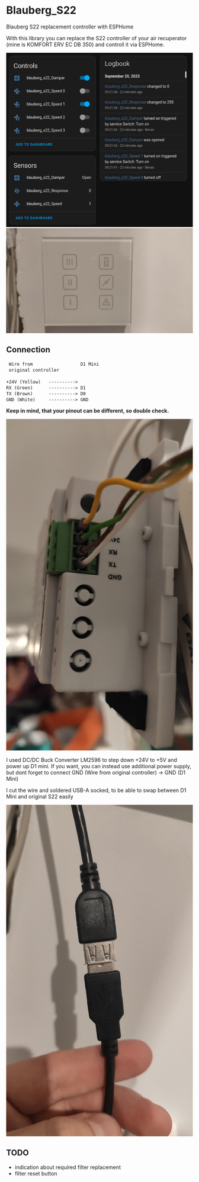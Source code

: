 # Blauberg_S22

Blauberg S22 replacement controller with ESPHome

With this library you can replace the S22 controller of your air recuperator (mine is KOMFORT ERV EC DB 350) and controll it via ESPHome.

![](/images/home_assistant.png)
![](/images/1695192425987.jpg)


## Connection

```
 Wire from                  D1 Mini
 original controller

+24V (Yellow)   ----------> 
RX (Green)      ----------> D1
TX (Brown)      ----------> D0
GND (White)     ----------> GND
```
**Keep in mind, that your pinout can be different, so double check.**

![](/images/1695192425993.jpg)

I used DC/DC Buck Converter LM2596 to step down +24V to +5V and power up D1 mini. 
If you want, you can instead use additional power supply, but dont forget to connect GND (Wire from original controller) -> GND (D1 Mini)

I cut the wire and soldered USB-A socked, to be able to swap between D1 Mini and original S22 easily

![](/images/1695192425977.jpg)

## TODO
* indication about required filter replacement
* filter reset button
